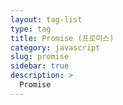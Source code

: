 ```yaml
---
layout: tag-list
type: tag
title: Promise (프로미스)
category: javascript
slug: promise
sidebar: true
description: >
  Promise
---
```


